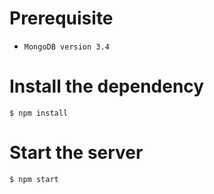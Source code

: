 # Prerequisite
- `MongoDB version 3.4`

# Install the dependency
```shell
$ npm install
```

# Start the server
```shell
$ npm start
```
